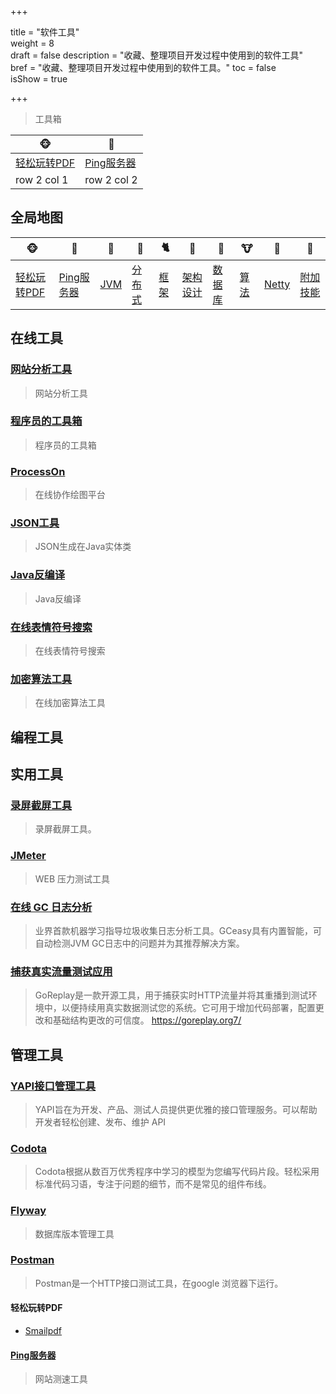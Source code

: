 +++

title = "软件工具"  
weight = 8  
draft = false 
description = "收藏、整理项目开发过程中使用到的软件工具"  
bref = "收藏、整理项目开发过程中使用到的软件工具。"
toc = false  
isShow = true

+++

> 工具箱


🐵  | 🦍
---|---
[轻松玩转PDF](#轻松玩转PDF) | [Ping服务器](#Ping服务器) 
row 2 col 1 | row 2 col 2

## 全局地图

🐵 | 🦍|  🐶|  🦊|   🐈|    🐯|    🦄|    🐮|      🐷|       🐏 |       
---|---|---|---|---|---|---|---|---|---
[轻松玩转PDF](#轻松玩转PDF) | [Ping服务器](#Ping服务器) |[JVM](#jvm) | [分布式](#分布式相关) |[框架](#常用框架第三方组件)|[架构设计](#架构设计)| [数据库](#db-相关) |[算法](#数据结构与算法)|[Netty](#netty-相关)| [附加技能](#附加技能)



## 在线工具

### <font color=#009688>[网站分析工具](https://www.openadmintools.com)</font>
> 网站分析工具

### <font color=#009688>[程序员的工具箱](https://tool.lu/)</font>
> 程序员的工具箱

### <font color=#009688>[ProcessOn](https://www.processon.com/)</font>
> 在线协作绘图平台

### <font color=#009688>[JSON工具](http://www.jsons.cn/json2java/)</font>
> JSON生成在Java实体类

### <font color=#009688>[Java反编译](http://javare.cn)</font>
> Java反编译

### <font color=#009688>[在线表情符号搜索](https://emojipedia.org/)</font>
> 在线表情符号搜索

### <font color=#009688>[加密算法工具](http://www.ssleye.com/abort.html)</font>
> 在线加密算法工具

## 编程工具

## 实用工具

### <font color=#009688>[录屏截屏工具](https://www.screenpresso.com/download/)</font>
> 录屏截屏工具。

### <font color=#009688>[JMeter](http://jmeter.apache.org/download_jmeter.cgi)</font>
> WEB 压力测试工具

### <font color=#009688>[在线 GC 日志分析](http://gceasy.io/)</font>
> 业界首款机器学习指导垃圾收集日志分析工具。GCeasy具有内置智能，可自动检测JVM GC日志中的问题并为其推荐解决方案。

### <font color=#009688>[捕获真实流量测试应用](https://github.com/buger/goreplay)</font>
> GoReplay是一款开源工具，用于捕获实时HTTP流量并将其重播到测试环境中，以便持续用真实数据测试您的系统。它可用于增加代码部署，配置更改和基础结构更改的可信度。 
https://goreplay.org7/
 
## 管理工具

### <font color=#009688>[YAPI接口管理工具](https://yapi.ymfe.org/documents/index.html) </font>
> YAPI旨在为开发、产品、测试人员提供更优雅的接口管理服务。可以帮助开发者轻松创建、发布、维护 API
 
### <font color=#009688>[Codota](https://www.codota.com/) </font>
> Codota根据从数百万优秀程序中学习的模型为您编写代码片段。轻松采用标准代码习语，专注于问题的细节，而不是常见的组件布线。

### <font color=#009688>[Flyway](https://flywaydb.org) </font>
> 数据库版本管理工具

### <font color=#009688>[Postman](#)</font>
> Postman是一个HTTP接口测试工具，在google 浏览器下运行。





#### 轻松玩转PDF
- <font color=#009688>[Smailpdf](https://smallpdf.com/cn) </font>

#### <font color=#009688>[Ping服务器](http://tool.chinaz.com/sitespeed/) </font>
> 网站测速工具
